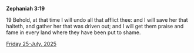 **Zephaniah 3:19**

19 Behold, at that time I will undo all that afflict thee: and I will save her that halteth, and gather her that was driven out; and I will get them praise and fame in every land where they have been put to shame.

[Friday 25-July, 2025](https://getbible.life/kjv/Zephaniah/3/19)
